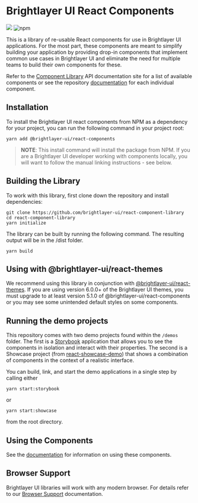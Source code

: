 # Brightlayer UI React Components

[![](https://img.shields.io/circleci/project/github/brightlayer-ui/react-component-library/master.svg?style=flat)](https://circleci.com/gh/brightlayer-ui/react-component-library/tree/master)
![npm](https://img.shields.io/npm/v/@brightlayer-ui/react-components?label=%40brightlayer-ui%2Freact-components)

This is a library of re-usable React components for use in Brightlayer UI applications. For the most part, these components are meant to simplify building your application by providing drop-in components that implement common use cases in Brightlayer UI and eliminate the need for multiple teams to build their own components for these.

Refer to the [Component Library](https://brightlayer-ui-components.github.io/react/?path=/story/channel-value--with-value) API documentation site for a list of available components or see the repository [documentation](https://github.com/brightlayer-ui/react-component-library/tree/master/docs) for each individual component.

## Installation

To install the Brightlayer UI react components from NPM as a dependency for your project, you can run the following command in your project root:

```shell
yarn add @brightlayer-ui/react-components
```

> **NOTE**: This install command will install the package from NPM. If you are a Brightlayer UI developer working with components locally, you will want to follow the manual linking instructions - see below.

## Building the Library

To work with this library, first clone down the repository and install dependencies:

```shell
git clone https://github.com/brightlayer-ui/react-component-library
cd react-component-library
yarn initialize
```

The library can be built by running the following command. The resulting output will be in the /dist folder.

```shell
yarn build
```

## Using with @brightlayer-ui/react-themes

We recommend using this library in conjunction with [@brightlayer-ui/react-themes](https://www.npmjs.com/package/@brightlayer-ui/react-themes). If you are using version 6.0.0+ of the Brightlayer UI themes, you must upgrade to at least version 5.1.0 of @brightlayer-ui/react-components or you may see some unintended default styles on some components.

## Running the demo projects

This repository comes with two demo projects found within the `/demos` folder.
The first is a [Storybook](https://storybook.js.org/) application that allows you to see the components in isolation and interact with their properties. The second is a Showcase project (from [react-showcase-demo](https://github.com/brightlayer-ui/react-showcase-demo)) that shows a combination of components in the context of a realistic interface.

You can build, link, and start the demo applications in a single step by calling either

```shell
yarn start:storybook
```

or

```shell
yarn start:showcase
```

from the root directory.

## Using the Components

See the [documentation](https://github.com/brightlayer-ui/react-component-library/tree/master/docs) for information on using these components.

## Browser Support

Brightlayer UI libraries will work with any modern browser. For details refer to our [Browser Support](https://brightlayer-ui.github.io/development/frameworks-web/react#browser-support) documentation.
